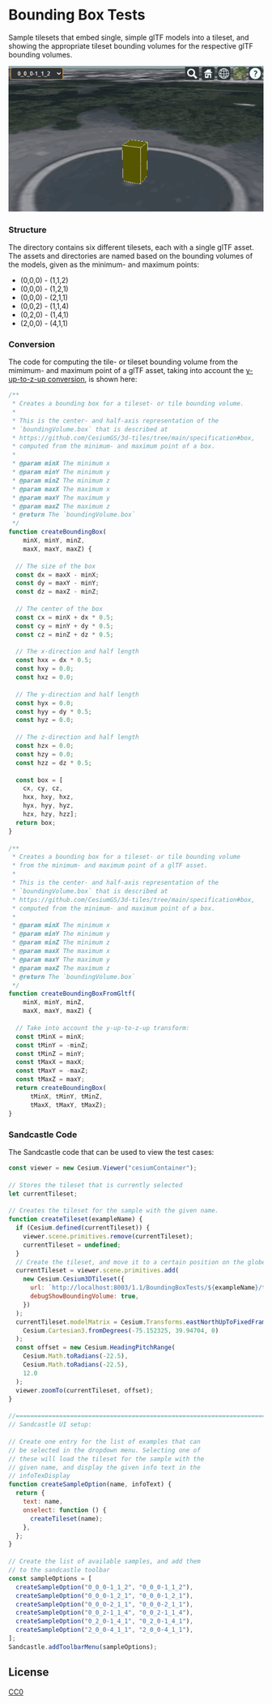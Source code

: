 # Bounding Box Tests

Sample tilesets that embed single, simple glTF models into a tileset, and showing the appropriate tileset bounding volumes for the respective glTF bounding volumes.

![BoundingBoxTests](screenshot/BoundingBoxTests.gif)

### Structure

The directory contains six different tilesets, each with a single glTF asset. The assets and directories are named based on the bounding volumes of the models, given as the minimum- and maximum points:

- (0,0,0) - (1,1,2)
- (0,0,0) - (1,2,1)
- (0,0,0) - (2,1,1)
- (0,0,2) - (1,1,4)
- (0,2,0) - (1,4,1)
- (2,0,0) - (4,1,1)

### Conversion

The code for computing the tile- or tileset bounding volume from the mimimum- and maximum point of a glTF asset, taking into account the [y-up-to-z-up conversion](https://github.com/CesiumGS/3d-tiles/tree/main/specification#y-up-to-z-up), is shown here:

```JavaScript
/**
 * Creates a bounding box for a tileset- or tile bounding volume.
 *
 * This is the center- and half-axis representation of the
 * `boundingVolume.box` that is described at
 * https://github.com/CesiumGS/3d-tiles/tree/main/specification#box,
 * computed from the minimum- and maximum point of a box.
 *
 * @param minX The minimum x
 * @param minY The minimum y
 * @param minZ The minimum z
 * @param maxX The maximum x
 * @param maxY The maximum y
 * @param maxZ The maximum z
 * @return The `boundingVolume.box`
 */
function createBoundingBox(
    minX, minY, minZ, 
    maxX, maxY, maxZ) {

  // The size of the box
  const dx = maxX - minX;
  const dy = maxY - minY;
  const dz = maxZ - minZ;

  // The center of the box
  const cx = minX + dx * 0.5;
  const cy = minY + dy * 0.5;
  const cz = minZ + dz * 0.5;

  // The x-direction and half length
  const hxx = dx * 0.5;
  const hxy = 0.0;
  const hxz = 0.0;

  // The y-direction and half length
  const hyx = 0.0;
  const hyy = dy * 0.5;
  const hyz = 0.0;

  // The z-direction and half length
  const hzx = 0.0;
  const hzy = 0.0;
  const hzz = dz * 0.5;

  const box = [
    cx, cy, cz, 
    hxx, hxy, hxz, 
    hyx, hyy, hyz, 
    hzx, hzy, hzz];
  return box;
}

/**
 * Creates a bounding box for a tileset- or tile bounding volume
 * from the minimum- and maximum point of a glTF asset.
 *
 * This is the center- and half-axis representation of the
 * `boundingVolume.box` that is described at
 * https://github.com/CesiumGS/3d-tiles/tree/main/specification#box,
 * computed from the minimum- and maximum point of a box.
 *
 * @param minX The minimum x
 * @param minY The minimum y
 * @param minZ The minimum z
 * @param maxX The maximum x
 * @param maxY The maximum y
 * @param maxZ The maximum z
 * @return The `boundingVolume.box`
 */
function createBoundingBoxFromGltf(
    minX, minY, minZ, 
    maxX, maxY, maxZ) {
        
  // Take into account the y-up-to-z-up transform:
  const tMinX = minX;
  const tMinY = -minZ;
  const tMinZ = minY;
  const tMaxX = maxX;
  const tMaxY = -maxZ;
  const tMaxZ = maxY;
  return createBoundingBox(
      tMinX, tMinY, tMinZ, 
      tMaxX, tMaxY, tMaxZ);
}
```


### Sandcastle Code

The Sandcastle code that can be used to view the test cases:

```JavaScript
const viewer = new Cesium.Viewer("cesiumContainer");

// Stores the tileset that is currently selected
let currentTileset;

// Creates the tileset for the sample with the given name.
function createTileset(exampleName) {
  if (Cesium.defined(currentTileset)) {
    viewer.scene.primitives.remove(currentTileset);
    currentTileset = undefined;
  }
  // Create the tileset, and move it to a certain position on the globe
  currentTileset = viewer.scene.primitives.add(
    new Cesium.Cesium3DTileset({
      url: `http://localhost:8003/1.1/BoundingBoxTests/${exampleName}/tileset.json`,
      debugShowBoundingVolume: true,
    })
  );
  currentTileset.modelMatrix = Cesium.Transforms.eastNorthUpToFixedFrame(
    Cesium.Cartesian3.fromDegrees(-75.152325, 39.94704, 0)
  );
  const offset = new Cesium.HeadingPitchRange(
    Cesium.Math.toRadians(-22.5),
    Cesium.Math.toRadians(-22.5),
    12.0
  );
  viewer.zoomTo(currentTileset, offset);
}

//============================================================================
// Sandcastle UI setup:

// Create one entry for the list of examples that can
// be selected in the dropdown menu. Selecting one of
// these will load the tileset for the sample with the
// given name, and display the given info text in the
// infoTexDisplay
function createSampleOption(name, infoText) {
  return {
    text: name,
    onselect: function () {
      createTileset(name);
    },
  };
}

// Create the list of available samples, and add them
// to the sandcastle toolbar
const sampleOptions = [
  createSampleOption("0_0_0-1_1_2", "0_0_0-1_1_2"),
  createSampleOption("0_0_0-1_2_1", "0_0_0-1_2_1"),
  createSampleOption("0_0_0-2_1_1", "0_0_0-2_1_1"),
  createSampleOption("0_0_2-1_1_4", "0_0_2-1_1_4"),
  createSampleOption("0_2_0-1_4_1", "0_2_0-1_4_1"),
  createSampleOption("2_0_0-4_1_1", "2_0_0-4_1_1"),
];
Sandcastle.addToolbarMenu(sampleOptions);
```

## License

[CC0](https://creativecommons.org/share-your-work/public-domain/cc0/)


